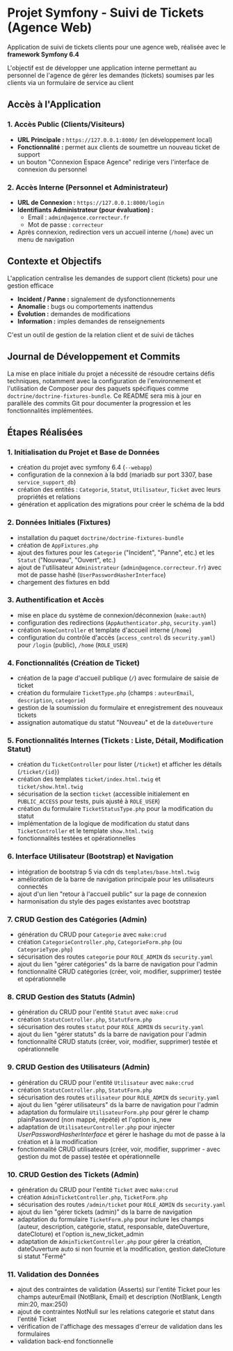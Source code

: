 # Projet Symfony - Suivi de Tickets (Agence Web)

Application de suivi de tickets clients pour une agence web, réalisée avec le **framework Symfony 6.4**

L'objectif est de développer une application interne permettant au personnel de l'agence de gérer les demandes (tickets) soumises par les clients via un formulaire de service au client

## Accès à l'Application

### 1. Accès Public (Clients/Visiteurs)
* **URL Principale :** `https://127.0.0.1:8000/` (en développement local)
* **Fonctionnalité :** permet aux clients de soumettre un nouveau ticket de support
* un bouton "Connexion Espace Agence" redirige vers l'interface de connexion du personnel

### 2. Accès Interne (Personnel et Administrateur)
* **URL de Connexion :** `https://127.0.0.1:8000/login`
* **Identifiants Administrateur (pour évaluation) :**
    * Email : `admin@agence.correcteur.fr`
    * Mot de passe : `correcteur`
* Après connexion, redirection vers un accueil interne (`/home`) avec un menu de navigation

## Contexte et Objectifs

L'application centralise les demandes de support client (tickets) pour une gestion efficace

* **Incident / Panne :** signalement de dysfonctionnements
* **Anomalie :** bugs ou comportements inattendus
* **Évolution :** demandes de modifications 
* **Information :** imples demandes de renseignements

C'est un outil de gestion de la relation client et de suivi de tâches

## Journal de Développement et Commits

La mise en place initiale du projet a nécessité de résoudre certains défis techniques, notamment avec la configuration de l'environnement et l'utilisation de Composer pour des paquets spécifiques comme `doctrine/doctrine-fixtures-bundle`.
Ce README sera mis à jour en parallèle des commits Git pour documenter la progression et les fonctionnalités implémentées.

## Étapes Réalisées 

### 1. Initialisation du Projet et Base de Données
* création du projet avec symfony 6.4 (`--webapp`)
* configuration de la connexion à la bdd (mariadb sur port 3307, base `service_support_db`)
* création des entités : `Categorie`, `Statut`, `Utilisateur`, `Ticket` avec leurs propriétés et relations
* génération et application des migrations pour créer le schéma de la bdd

### 2. Données Initiales (Fixtures)
* installation du paquet `doctrine/doctrine-fixtures-bundle`
* création de `AppFixtures.php`
* ajout des fixtures pour les `Categorie` ("Incident", "Panne", etc.) et les `Statut` ("Nouveau", "Ouvert", etc.)
* ajout de l'utilisateur `Administrateur` (`admin@agence.correcteur.fr`) avec mot de passe hashé (`UserPasswordHasherInterface`)
* chargement des fixtures en bdd

### 3. Authentification et Accès
* mise en place du système de connexion/déconnexion (`make:auth`)
* configuration des redirections (`AppAuthenticator.php`, `security.yaml`)
* création `HomeController` et template d'accueil interne (`/home`)
* configuration du contrôle d'accès (`access_control` ds `security.yaml`) pour `/login` (public), `/home` (`ROLE_USER`)

### 4. Fonctionnalités (Création de Ticket)
* création de la page d'accueil publique (`/`) avec formulaire de saisie de ticket
* création du formulaire `TicketType.php` (champs : `auteurEmail`, `description`, `categorie`)
* gestion de la soumission du formulaire et enregistrement des nouveaux tickets
* assignation automatique du statut "Nouveau" et de la `dateOuverture`

### 5. Fonctionnalités Internes (Tickets : Liste, Détail, Modification Statut)
* création du `TicketController` pour lister (`/ticket`) et afficher les détails (`/ticket/{id}`)
* création des templates `ticket/index.html.twig` et `ticket/show.html.twig`
* sécurisation de la section `ticket` (accessible initialement en `PUBLIC_ACCESS` pour tests, puis ajusté à `ROLE_USER`)
* création du formulaire `TicketStatusType.php` pour la modification du statut
* implémentation de la logique de modification du statut dans `TicketController` et le template `show.html.twig`
* fonctionnalités testées et opérationnelles

### 6. Interface Utilisateur (Bootstrap) et Navigation
* intégration de bootstrap 5 via cdn ds `templates/base.html.twig`
* amélioration de la barre de navigation principale pour les utilisateurs connectés
* ajout d'un lien "retour à l'accueil public" sur la page de connexion
* harmonisation du style des pages existantes avec bootstrap

### 7. CRUD Gestion des Catégories (Admin)
* génération du CRUD pour `Categorie` avec `make:crud`
* création `CategorieController.php`, `CategorieForm.php` (ou `CategorieType.php`) 
* sécurisation des routes `categorie` pour `ROLE_ADMIN` ds `security.yaml`
* ajout du lien "gérer catégories" ds la barre de navigation pour l'admin
* fonctionnalité CRUD catégories (créer, voir, modifier, supprimer) testée et opérationnelle

### 8. CRUD Gestion des Statuts (Admin) 
* génération du CRUD pour l'entité `Statut` avec `make:crud`
* création `StatutController.php`, `StatutForm.php` 
* sécurisation des routes `statut` pour `ROLE_ADMIN` ds `security.yaml`
* ajout du lien "gérer statuts" ds la barre de navigation pour l'admin
* fonctionnalité CRUD statuts (créer, voir, modifier, supprimer) testée et opérationnelle

### 9. CRUD Gestion des Utilisateurs (Admin)
* génération du CRUD pour l'entité `Utilisateur` avec `make:crud`
* création `StatutController.php`, `StatutForm.php` 
* sécurisation des routes `utilisateur` pour `ROLE_ADMIN` ds `security.yaml`
* ajout du lien "gérer utilisateurs" ds la barre de navigation pour l'admin
* adaptation du formulaire `UtilisateurForm.php` pour gérer le champ plainPassword (non mappé, répété) et l'option is_new
* adaptation de `UtilisateurController.php` pour injecter *UserPasswordHasherInterface* et gérer le hashage du mot de passe à la création et à la modification
* fonctionnalité CRUD utilisateurs (créer, voir, modifier, supprimer - avec gestion du mot de passe) testée et opérationnelle

### 10. CRUD Gestion des Tickets (Admin) 
* génération du CRUD pour l'entité `Ticket` avec `make:crud`
* création `AdminTicketController.php`, `TicketForm.php` 
* sécurisation des routes `/admin/ticket` pour `ROLE_ADMIN` ds `security.yaml`
* ajout du lien "gérer tickets (admin)" ds la barre de navigation
* adaptation du formulaire `TicketForm.php` pour inclure les champs (auteur, description, catégorie, statut, responsable, dateOuverture, dateCloture) et l'option is_new_ticket_admin
* adaptation de `AdminTicketController.php` pour gérer la création, dateOuverture auto si non fournie et la modification, gestion dateCloture si statut "Fermé"

### 11. Validation des Données
* ajout des contraintes de validation (Asserts) sur l'entité Ticket pour les champs auteurEmail (NotBlank, Email) et description (NotBlank, Length min:20, max:250)
* ajout de contraintes NotNull sur les relations categorie et statut dans l'entité Ticket
* vérification de l'affichage des messages d'erreur de validation dans les formulaires
* validation back-end fonctionnelle
